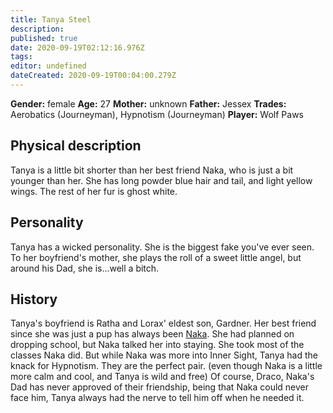 ```yaml
---
title: Tanya Steel
description: 
published: true
date: 2020-09-19T02:12:16.976Z
tags: 
editor: undefined
dateCreated: 2020-09-19T00:04:00.279Z
---
```


**Gender:** female
**Age:** 27
**Mother:** unknown
**Father:** Jessex
**Trades:** Aerobatics (Journeyman), Hypnotism (Journeyman)
**Player:** Wolf Paws

## Physical description

Tanya is a little bit shorter than her best friend Naka, who is just a bit younger than her. She has long powder blue hair and tail, and light yellow wings. The rest of her fur is ghost white.

## Personality

Tanya has a wicked personality. She is the biggest fake you've ever seen. To her boyfriend's mother, she plays the roll of a sweet little angel, but around his Dad, she is...well a bitch.

## History

Tanya's boyfriend is Ratha and Lorax' eldest son, Gardner. Her best friend since she was just a pup has always been [Naka](/characters/naka-dragyn). She had planned on dropping school, but Naka talked her into staying. She took most of the classes Naka did. But while Naka was more into Inner Sight, Tanya had the knack for Hypnotism. They are the perfect pair. (even though Naka is a little more calm and cool, and Tanya is wild and free) Of course, Draco, Naka's Dad has never approved of their friendship, being that Naka could never face him, Tanya always had the nerve to tell him off when he needed it.